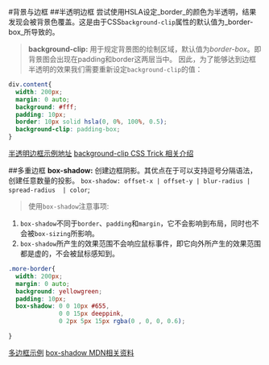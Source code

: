 #背景与边框
##半透明边框
尝试使用HSLA设定_border_的颜色为半透明，结果发现会被背景色覆盖。这是由于CSS`background-clip`属性的默认值为_border-box_所导致的。
>**background-clip:**  用于规定背景图的绘制区域，默认值为*border-box*。即背景图会出现在padding和border这两层当中。
因此，为了能够达到边框半透明的效果我们需要重新设定`background-clip`的值：
```CSS
div.content{
  width: 200px;
  margin: 0 auto;
  background: #fff;
  padding: 10px;
  border: 10px solid hsla(0, 0%, 100%, 0.5);
  background-clip: padding-box;
}
```
[半透明边框示例地址](http://codepen.io/Narcissus_Liu/pen/zBRrRq)
[background-clip CSS Trick 相关介绍](https://css-tricks.com/almanac/properties/b/background-clip/)

##多重边框
**box-shadow:** 创建边框阴影。其优点在于可以支持逗号分隔语法，创建任意数量的投影。
`box-shadow: offset-x | offset-y | blur-radius | spread-radius  | color`;

> 使用`box-shadow`注意事项:
  1. `box-shadow`不同于`border`、`padding`和`margin`，它不会影响到布局，同时也不会被`box-sizing`所影响。
  2. `box-shadow`所产生的效果范围不会响应鼠标事件，即它向外所产生的效果范围都是虚的，不会被鼠标感知到。
  
```CSS
.more-border{
  width: 200px;
  margin: 0 auto;
  background: yellowgreen;
  padding: 10px;
  box-shadow: 0 0 10px #655, 
              0 0 15px deeppink,
              0 2px 5px 15px rgba(0 , 0, 0, 0.6);
  
}
```
[多边框示例](http://codepen.io/Narcissus_Liu/pen/kXZzrk)
[box-shadow MDN相关资料](https://developer.mozilla.org/zh-CN/docs/Web/CSS/box-shadow)



